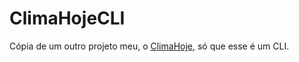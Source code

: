 # ClimaHojeCLI
Cópia de um outro projeto meu, o [ClimaHoje](https://github.com/LeandroLS/ClimaHoje), só que esse é um CLI.
